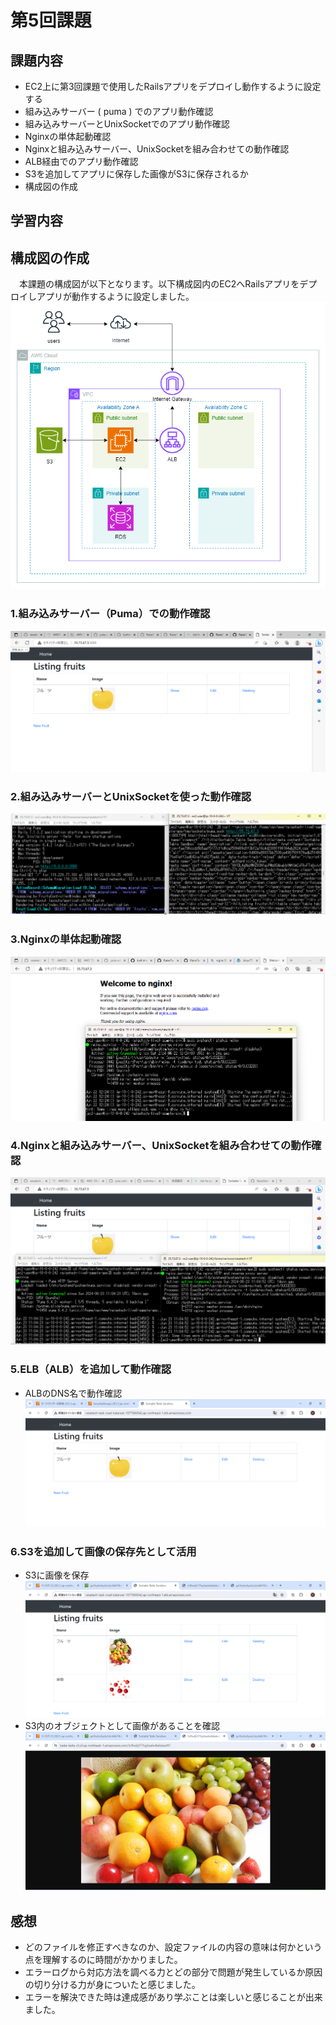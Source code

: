 # 第5回課題
## 課題内容
- EC2上に第3回課題で使用したRailsアプリをデプロイし動作するように設定する
- 組み込みサーバー ( puma ) でのアプリ動作確認
- 組み込みサーバーとUnixSocketでのアプリ動作確認
- Nginxの単体起動確認
- Nginxと組み込みサーバー、UnixSocketを組み合わせての動作確認
- ALB経由でのアプリ動作確認
- S3を追加してアプリに保存した画像がS3に保存されるか
- 構成図の作成

## 学習内容

## 構成図の作成
　本課題の構成図が以下となります。以下構成図内のEC2へRailsアプリをデプロイしアプリが動作するように設定しました。
  ![configuration-diagram](/image/lecture05/configuration-diagram.png)

### 1.組み込みサーバー（Puma）での動作確認
  ![puma-deploy](/image/lecture05/puma-deploy.png)

### 2.組み込みサーバーとUnixSocketを使った動作確認
  ![puma-unixsocket](/image/lecture05/puma-unixsocket.png)

### 3.Nginxの単体起動確認
  ![nginx](/image/lecture05/nginx.png)

### 4.Nginxと組み込みサーバー、UnixSocketを組み合わせての動作確認
  ![puma-unixsocket-nginx](/image/lecture05/puma-unixsocket-nginx.png)

### 5.ELB（ALB）を追加して動作確認
  - ALBのDNS名で動作確認
  ![ALB-DNS](/image/lecture05/ALB-DNS.png)

### 6.S3を追加して画像の保存先として活用
  - S3に画像を保存
  ![s3-picture-save1](/image/lecture05/s3-picture-save1.png)
  - S3内のオブジェクトとして画像があることを確認
  ![s3-picture-save2](/image/lecture05/s3-picture-save2.png)

## 感想
 - どのファイルを修正すべきなのか、設定ファイルの内容の意味は何かという点を理解するのに時間がかかりました。
 - エラーログから対応方法を調べる力とどの部分で問題が発生しているか原因の切り分ける力が身についたと感じました。
 - エラーを解決できた時は達成感があり学ぶことは楽しいと感じることが出来ました。